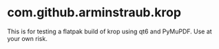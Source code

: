 # com.github.arminstraub.krop

This is for testing a flatpak build of krop using qt6 and PyMuPDF. Use at your own risk.
